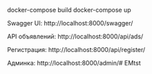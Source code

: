 docker-compose build
docker-compose up

Swagger UI: http://localhost:8000/swagger/

API объявлений: http://localhost:8000/api/ads/

Регистрация: http://localhost:8000/api/register/

Админка: http://localhost:8000/admin/# EMtst

